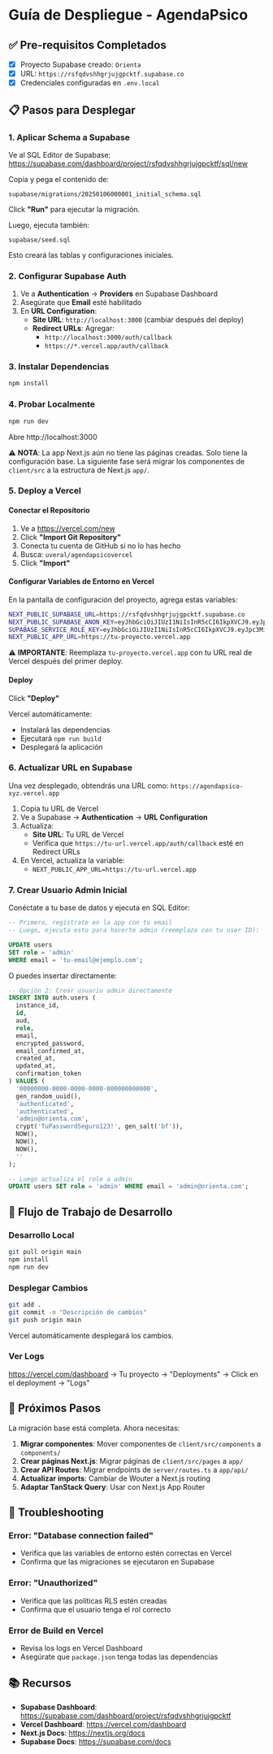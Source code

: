 # Guía de Despliegue - AgendaPsico

## ✅ Pre-requisitos Completados

- [x] Proyecto Supabase creado: `Orienta`
- [x] URL: `https://rsfqdvshhgrjujgpcktf.supabase.co`
- [x] Credenciales configuradas en `.env.local`

## 📋 Pasos para Desplegar

### 1. Aplicar Schema a Supabase

Ve al SQL Editor de Supabase:
https://supabase.com/dashboard/project/rsfqdvshhgrjujgpcktf/sql/new

Copia y pega el contenido de:
```
supabase/migrations/20250106000001_initial_schema.sql
```

Click **"Run"** para ejecutar la migración.

Luego, ejecuta también:
```
supabase/seed.sql
```

Esto creará las tablas y configuraciones iniciales.

### 2. Configurar Supabase Auth

1. Ve a **Authentication** → **Providers** en Supabase Dashboard
2. Asegúrate que **Email** esté habilitado
3. En **URL Configuration**:
   - **Site URL**: `http://localhost:3000` (cambiar después del deploy)
   - **Redirect URLs**: Agregar:
     - `http://localhost:3000/auth/callback`
     - `https://*.vercel.app/auth/callback`

### 3. Instalar Dependencias

```bash
npm install
```

### 4. Probar Localmente

```bash
npm run dev
```

Abre http://localhost:3000

⚠️ **NOTA**: La app Next.js aún no tiene las páginas creadas. Solo tiene la configuración base.
La siguiente fase será migrar los componentes de `client/src` a la estructura de Next.js `app/`.

### 5. Deploy a Vercel

#### Conectar el Repositorio

1. Ve a https://vercel.com/new
2. Click **"Import Git Repository"**
3. Conecta tu cuenta de GitHub si no lo has hecho
4. Busca: `uveral/agendapsicovercel`
5. Click **"Import"**

#### Configurar Variables de Entorno en Vercel

En la pantalla de configuración del proyecto, agrega estas variables:

```bash
NEXT_PUBLIC_SUPABASE_URL=https://rsfqdvshhgrjujgpcktf.supabase.co
NEXT_PUBLIC_SUPABASE_ANON_KEY=eyJhbGciOiJIUzI1NiIsInR5cCI6IkpXVCJ9.eyJpc3MiOiJzdXBhYmFzZSIsInJlZiI6InJzZnFkdnNoaGdyanVqZ3Bja3RmIiwicm9sZSI6ImFub24iLCJpYXQiOjE3NTkyMjc3MzgsImV4cCI6MjA3NDgwMzczOH0.k4BUCOi2bx2vE-wwRoIf_lV6ygej8i2-3gFiWOPacPc
SUPABASE_SERVICE_ROLE_KEY=eyJhbGciOiJIUzI1NiIsInR5cCI6IkpXVCJ9.eyJpc3MiOiJzdXBhYmFzZSIsInJlZiI6InJzZnFkdnNoaGdyanVqZ3Bja3RmIiwicm9sZSI6InNlcnZpY2Vfcm9sZSIsImlhdCI6MTc1OTIyNzczOCwiZXhwIjoyMDc0ODAzNzM4fQ.ib5NQQgi_RYIgnjK8GijQ6B6CAvNiueWrZxPkMiLqjU
NEXT_PUBLIC_APP_URL=https://tu-proyecto.vercel.app
```

⚠️ **IMPORTANTE**: Reemplaza `tu-proyecto.vercel.app` con tu URL real de Vercel después del primer deploy.

#### Deploy

Click **"Deploy"**

Vercel automáticamente:
- Instalará las dependencias
- Ejecutará `npm run build`
- Desplegará la aplicación

### 6. Actualizar URL en Supabase

Una vez desplegado, obtendrás una URL como: `https://agendapsico-xyz.vercel.app`

1. Copia tu URL de Vercel
2. Ve a Supabase → **Authentication** → **URL Configuration**
3. Actualiza:
   - **Site URL**: Tu URL de Vercel
   - Verifica que `https://tu-url.vercel.app/auth/callback` esté en Redirect URLs
4. En Vercel, actualiza la variable:
   - `NEXT_PUBLIC_APP_URL=https://tu-url.vercel.app`

### 7. Crear Usuario Admin Inicial

Conéctate a tu base de datos y ejecuta en SQL Editor:

```sql
-- Primero, regístrate en la app con tu email
-- Luego, ejecuta esto para hacerte admin (reemplaza con tu user ID):

UPDATE users
SET role = 'admin'
WHERE email = 'tu-email@ejemplo.com';
```

O puedes insertar directamente:

```sql
-- Opción 2: Crear usuario admin directamente
INSERT INTO auth.users (
  instance_id,
  id,
  aud,
  role,
  email,
  encrypted_password,
  email_confirmed_at,
  created_at,
  updated_at,
  confirmation_token
) VALUES (
  '00000000-0000-0000-0000-000000000000',
  gen_random_uuid(),
  'authenticated',
  'authenticated',
  'admin@orienta.com',
  crypt('TuPasswordSeguro123!', gen_salt('bf')),
  NOW(),
  NOW(),
  NOW(),
  ''
);

-- Luego actualiza el role a admin
UPDATE users SET role = 'admin' WHERE email = 'admin@orienta.com';
```

## 🔄 Flujo de Trabajo de Desarrollo

### Desarrollo Local

```bash
git pull origin main
npm install
npm run dev
```

### Desplegar Cambios

```bash
git add .
git commit -m "Descripción de cambios"
git push origin main
```

Vercel automáticamente desplegará los cambios.

### Ver Logs

https://vercel.com/dashboard → Tu proyecto → "Deployments" → Click en el deployment → "Logs"

## 🎯 Próximos Pasos

La migración base está completa. Ahora necesitas:

1. **Migrar componentes**: Mover componentes de `client/src/components` a `components/`
2. **Crear páginas Next.js**: Migrar páginas de `client/src/pages` a `app/`
3. **Crear API Routes**: Migrar endpoints de `server/routes.ts` a `app/api/`
4. **Actualizar imports**: Cambiar de Wouter a Next.js routing
5. **Adaptar TanStack Query**: Usar con Next.js App Router

## 🐛 Troubleshooting

### Error: "Database connection failed"
- Verifica que las variables de entorno estén correctas en Vercel
- Confirma que las migraciones se ejecutaron en Supabase

### Error: "Unauthorized"
- Verifica que las políticas RLS estén creadas
- Confirma que el usuario tenga el rol correcto

### Error de Build en Vercel
- Revisa los logs en Vercel Dashboard
- Asegúrate que `package.json` tenga todas las dependencias

## 📚 Recursos

- **Supabase Dashboard**: https://supabase.com/dashboard/project/rsfqdvshhgrjujgpcktf
- **Vercel Dashboard**: https://vercel.com/dashboard
- **Next.js Docs**: https://nextjs.org/docs
- **Supabase Docs**: https://supabase.com/docs
